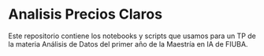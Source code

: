 # Analisis Precios Claros

Este repositorio contiene los notebooks y scripts que usamos para un TP de la materia Análisis de Datos del primer año de la Maestría en IA de FIUBA. 